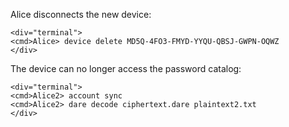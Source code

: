 
Alice disconnects the new device:


~~~~
<div="terminal">
<cmd>Alice> device delete MD5Q-4FO3-FMYD-YYQU-QBSJ-GWPN-OQWZ
</div>
~~~~

The device can no longer access the password catalog:


~~~~
<div="terminal">
<cmd>Alice2> account sync
<cmd>Alice2> dare decode ciphertext.dare plaintext2.txt
</div>
~~~~


